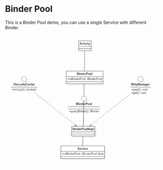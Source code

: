 Binder Pool
===========

This is a Binder Pool demo, you can use a single Service with different Binder.

![class_graph](./images/class_graph.png)